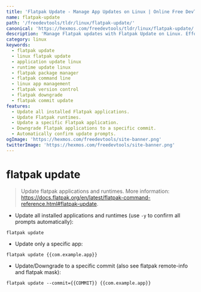 ```yaml
---
title: 'Flatpak Update - Manage App Updates on Linux | Online Free DevTools by Hexmos'
name: flatpak-update
path: '/freedevtools/tldr/linux/flatpak-update/'
canonical: 'https://hexmos.com/freedevtools/tldr/linux/flatpak-update/'
description: 'Manage Flatpak updates with Flatpak Update on Linux. Effortlessly update applications, runtimes, and even downgrade to specific commits. Free online tool, no registration required.'
category: linux
keywords:
  - flatpak update
  - linux flatpak update
  - application update linux
  - runtime update linux
  - flatpak package manager
  - flatpak command line
  - linux app management
  - flatpak version control
  - flatpak downgrade
  - flatpak commit update
features:
  - Update all installed Flatpak applications.
  - Update Flatpak runtimes.
  - Update a specific Flatpak application.
  - Downgrade Flatpak applications to a specific commit.
  - Automatically confirm update prompts.
ogImage: 'https://hexmos.com/freedevtools/site-banner.png'
twitterImage: 'https://hexmos.com/freedevtools/site-banner.png'
---
```


# flatpak update

> Update flatpak applications and runtimes.
> More information: <https://docs.flatpak.org/en/latest/flatpak-command-reference.html#flatpak-update>.

- Update all installed applications and runtimes (use `-y` to confirm all prompts automatically):

`flatpak update`

- Update only a specific app:

`flatpak update {{com.example.app}}`

- Update/Downgrade to a specific commit (also see flatpak remote-info and flatpak mask):

`flatpak update --commit={{COMMIT}} {{com.example.app}}`
